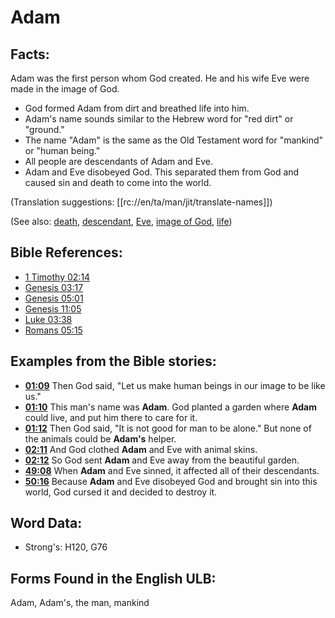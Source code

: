 # Adam

## Facts:

Adam was the first person whom God created. He and his wife Eve were made in the image of God.

* God formed Adam from dirt and breathed life into him.
* Adam's name sounds similar to the Hebrew word for "red dirt" or "ground."
* The name "Adam" is the same as the Old Testament word for "mankind" or "human being."
* All people are descendants of Adam and Eve.
* Adam and Eve disobeyed God. This separated them from God and caused sin and death to come into the world.

(Translation suggestions: [[rc://en/ta/man/jit/translate-names]])

(See also: [death](../other/death.md), [descendant](../other/descendant.md), [Eve](../names/eve.md), [image of God](../kt/imageofgod.md), [life](../kt/life.md))

## Bible References:

* [1 Timothy 02:14](rc://en/tn/help/1ti/02/14)
* [Genesis 03:17](rc://en/tn/help/gen/03/17)
* [Genesis 05:01](rc://en/tn/help/gen/05/01)
* [Genesis 11:05](rc://en/tn/help/gen/11/05)
* [Luke 03:38](rc://en/tn/help/luk/03/38)
* [Romans 05:15](rc://en/tn/help/rom/05/15)

## Examples from the Bible stories:

* __[01:09](rc://en/tn/help/obs/01/09)__ Then God said, "Let us make human beings in our image to be like us."
* __[01:10](rc://en/tn/help/obs/01/10)__ This man's name was __Adam__. God planted a garden where __Adam__ could live, and put him there to care for it.
* __[01:12](rc://en/tn/help/obs/01/12)__ Then God said, "It is not good for man to be alone." But none of the animals could be __Adam's__ helper.
* __[02:11](rc://en/tn/help/obs/02/11)__ And God clothed __Adam__ and Eve with animal skins.
* __[02:12](rc://en/tn/help/obs/02/12)__ So God sent __Adam__ and Eve away from the beautiful garden.
* __[49:08](rc://en/tn/help/obs/49/08)__ When __Adam__ and Eve sinned, it affected all of their descendants.
* __[50:16](rc://en/tn/help/obs/50/16)__ Because __Adam__ and Eve disobeyed God and brought sin into this world, God cursed it and decided to destroy it.

## Word Data:

* Strong's: H120, G76

## Forms Found in the English ULB:

Adam, Adam's, the man, mankind
